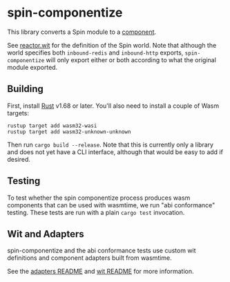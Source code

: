 # spin-componentize

This library converts a Spin module to a
[component](https://github.com/WebAssembly/component-model/).

See [reactor.wit](wasmtime/crates/wasi/wit/deps/preview/reactor.wit) for the definition of the Spin world.
Note that although the world specifies both `inbound-redis` and `inbound-http`
exports, `spin-componentize` will only export either or both according to what
the original module exported.

## Building

First, install [Rust](https://rustup.rs/) v1.68 or later.  You'll also need to
install a couple of Wasm targets:

```shell
rustup target add wasm32-wasi
rustup target add wasm32-unknown-unknown
```

Then run `cargo build --release`.  Note that this is currently only a library
and does not yet have a CLI interface, although that would be easy to add if
desired.

## Testing

To test whether the spin componentize process produces wasm components that can be used with wasmtime, we run "abi conformance" testing. These tests are run with a plain `cargo test` invocation.

## Wit and Adapters

spin-componentize and the abi conformance tests use custom wit definitions and component adapters built from wasmtime.

See the [adapters README](./adapters/README.md) and [wit README](./wit/README.md) for more information.
